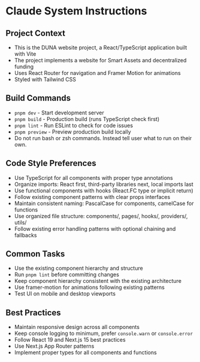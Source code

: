 # Claude System Instructions
 
## Project Context
- This is the DUNA website project, a React/TypeScript application built with Vite
- The project implements a website for Smart Assets and decentralized funding
- Uses React Router for navigation and Framer Motion for animations
- Styled with Tailwind CSS
 
## Build Commands
- `pnpm dev` - Start development server
- `pnpm build` - Production build (runs TypeScript check first)
- `pnpm lint` - Run ESLint to check for code issues
- `pnpm preview` - Preview production build locally
- Do not run bash or zsh commands. Instead tell user what to run on their own.
 
## Code Style Preferences
- Use TypeScript for all components with proper type annotations
- Organize imports: React first, third-party libraries next, local imports last
- Use functional components with hooks (React.FC type or implicit return)
- Follow existing component patterns with clear props interfaces
- Maintain consistent naming: PascalCase for components, camelCase for functions
- Use organized file structure: components/, pages/, hooks/, providers/, utils/
- Follow existing error handling patterns with optional chaining and fallbacks
 
## Common Tasks
- Use the existing component hierarchy and structure
- Run `pnpm lint` before committing changes
- Keep component hierarchy consistent with the existing architecture
- Use framer-motion for animations following existing patterns
- Test UI on mobile and desktop viewports

## Best Practices
- Maintain responsive design across all components
- Keep console logging to minimum, prefer `console.warn` or `console.error`
- Follow React 19 and Next.js 15 best practices
- Use Next.js App Router patterns
- Implement proper types for all components and functions
